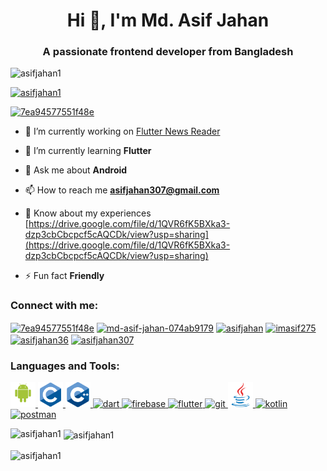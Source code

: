 <h1 align="center">Hi 👋, I'm Md. Asif Jahan</h1>
<h3 align="center">A passionate frontend developer from Bangladesh</h3>

<p align="left"> <img src="https://komarev.com/ghpvc/?username=asifjahan1&label=Profile%20views&color=0e75b6&style=flat" alt="asifjahan1" /> </p>

<p align="left"> <a href="https://github.com/ryo-ma/github-profile-trophy"><img src="https://github-profile-trophy.vercel.app/?username=asifjahan1" alt="asifjahan1" /></a> </p>

<p align="left"> <a href="https://twitter.com/7ea94577551f48e" target="blank"><img src="https://img.shields.io/twitter/follow/7ea94577551f48e?logo=twitter&style=for-the-badge" alt="7ea94577551f48e" /></a> </p>

- 🔭 I’m currently working on [Flutter News Reader](https://github.com/asifjahan1/Flutter-News-Reader/tree/master)

- 🌱 I’m currently learning **Flutter**

- 💬 Ask me about **Android**

- 📫 How to reach me **asifjahan307@gmail.com**

- 📄 Know about my experiences [https://drive.google.com/file/d/1QVR6fK5BXka3-dzp3cbCbcpcf5cAQCDk/view?usp=sharing](https://drive.google.com/file/d/1QVR6fK5BXka3-dzp3cbCbcpcf5cAQCDk/view?usp=sharing)

- ⚡ Fun fact **Friendly**

<h3 align="left">Connect with me:</h3>
<p align="left">
<a href="https://twitter.com/7ea94577551f48e" target="blank"><img align="center" src="https://raw.githubusercontent.com/rahuldkjain/github-profile-readme-generator/master/src/images/icons/Social/twitter.svg" alt="7ea94577551f48e" height="30" width="40" /></a>
<a href="https://linkedin.com/in/md-asif-jahan-074ab9179" target="blank"><img align="center" src="https://raw.githubusercontent.com/rahuldkjain/github-profile-readme-generator/master/src/images/icons/Social/linked-in-alt.svg" alt="md-asif-jahan-074ab9179" height="30" width="40" /></a>
<a href="https://kaggle.com/asifjahan" target="blank"><img align="center" src="https://raw.githubusercontent.com/rahuldkjain/github-profile-readme-generator/master/src/images/icons/Social/kaggle.svg" alt="asifjahan" height="30" width="40" /></a>
<a href="https://fb.com/imasif275" target="blank"><img align="center" src="https://raw.githubusercontent.com/rahuldkjain/github-profile-readme-generator/master/src/images/icons/Social/facebook.svg" alt="imasif275" height="30" width="40" /></a>
<a href="https://instagram.com/asifjahan36" target="blank"><img align="center" src="https://raw.githubusercontent.com/rahuldkjain/github-profile-readme-generator/master/src/images/icons/Social/instagram.svg" alt="asifjahan36" height="30" width="40" /></a>
<a href="https://www.hackerrank.com/asifjahan307" target="blank"><img align="center" src="https://raw.githubusercontent.com/rahuldkjain/github-profile-readme-generator/master/src/images/icons/Social/hackerrank.svg" alt="asifjahan307" height="30" width="40" /></a>
</p>

<h3 align="left">Languages and Tools:</h3>
<p align="left"> <a href="https://developer.android.com" target="_blank" rel="noreferrer"> <img src="https://raw.githubusercontent.com/devicons/devicon/master/icons/android/android-original-wordmark.svg" alt="android" width="40" height="40"/> </a> <a href="https://www.cprogramming.com/" target="_blank" rel="noreferrer"> <img src="https://raw.githubusercontent.com/devicons/devicon/master/icons/c/c-original.svg" alt="c" width="40" height="40"/> </a> <a href="https://www.w3schools.com/cpp/" target="_blank" rel="noreferrer"> <img src="https://raw.githubusercontent.com/devicons/devicon/master/icons/cplusplus/cplusplus-original.svg" alt="cplusplus" width="40" height="40"/> </a> <a href="https://dart.dev" target="_blank" rel="noreferrer"> <img src="https://www.vectorlogo.zone/logos/dartlang/dartlang-icon.svg" alt="dart" width="40" height="40"/> </a> <a href="https://firebase.google.com/" target="_blank" rel="noreferrer"> <img src="https://www.vectorlogo.zone/logos/firebase/firebase-icon.svg" alt="firebase" width="40" height="40"/> </a> <a href="https://flutter.dev" target="_blank" rel="noreferrer"> <img src="https://www.vectorlogo.zone/logos/flutterio/flutterio-icon.svg" alt="flutter" width="40" height="40"/> </a> <a href="https://git-scm.com/" target="_blank" rel="noreferrer"> <img src="https://www.vectorlogo.zone/logos/git-scm/git-scm-icon.svg" alt="git" width="40" height="40"/> </a> <a href="https://www.java.com" target="_blank" rel="noreferrer"> <img src="https://raw.githubusercontent.com/devicons/devicon/master/icons/java/java-original.svg" alt="java" width="40" height="40"/> </a> <a href="https://kotlinlang.org" target="_blank" rel="noreferrer"> <img src="https://www.vectorlogo.zone/logos/kotlinlang/kotlinlang-icon.svg" alt="kotlin" width="40" height="40"/> </a> <a href="https://postman.com" target="_blank" rel="noreferrer"> <img src="https://www.vectorlogo.zone/logos/getpostman/getpostman-icon.svg" alt="postman" width="40" height="40"/> </a> </p>

<p><img align="left" src="https://github-readme-stats.vercel.app/api/top-langs?username=asifjahan1&show_icons=true&locale=en&layout=compact" alt="asifjahan1" /></p>

<p>&nbsp;<img align="center" src="https://github-readme-stats.vercel.app/api?username=asifjahan1&show_icons=true&locale=en" alt="asifjahan1" /></p>

<p><img align="center" src="https://github-readme-streak-stats.herokuapp.com/?user=asifjahan1&" alt="asifjahan1" /></p>
